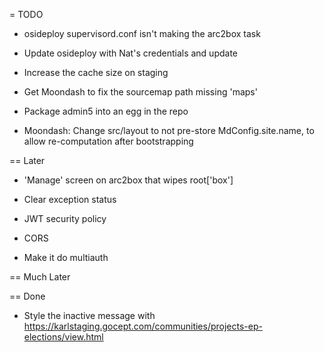 = TODO

- osideploy supervisord.conf isn't making the arc2box task

- Update osideploy with Nat's credentials and update

- Increase the cache size on staging

- Get Moondash to fix the sourcemap path missing 'maps'

- Package admin5 into an egg in the repo

- Moondash: Change src/layout to not pre-store MdConfig.site.name, to 
  allow re-computation after bootstrapping

== Later

- 'Manage' screen on arc2box that wipes root['box']

- Clear exception status

- JWT security policy
  
- CORS
  
- Make it do multiauth


== Much Later

== Done

- Style the inactive message with https://karlstaging.gocept.com/communities/projects-ep-elections/view.html

